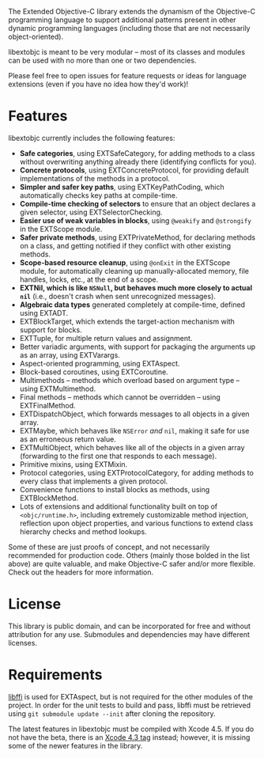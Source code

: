The Extended Objective-C library extends the dynamism of the Objective-C programming language to support additional patterns present in other dynamic programming languages (including those that are not necessarily object-oriented).

libextobjc is meant to be very modular – most of its classes and modules can be used with no more than one or two dependencies.

Please feel free to open issues for feature requests or ideas for language extensions (even if you have no idea how they'd work)!

# Features

libextobjc currently includes the following features:

 * **Safe categories**, using EXTSafeCategory, for adding methods to a class without overwriting anything already there (identifying conflicts for you).
 * **Concrete protocols**, using EXTConcreteProtocol, for providing default implementations of the methods in a protocol.
 * **Simpler and safer key paths**, using EXTKeyPathCoding, which automatically checks key paths at compile-time.
 * **Compile-time checking of selectors** to ensure that an object declares a given selector, using EXTSelectorChecking.
 * **Easier use of weak variables in blocks**, using `@weakify` and `@strongify` in the EXTScope module.
 * **Safer private methods**, using EXTPrivateMethod, for declaring methods on a class, and getting notified if they conflict with other existing methods.
 * **Scope-based resource cleanup**, using `@onExit` in the EXTScope module, for automatically cleaning up manually-allocated memory, file handles, locks, etc., at the end of a scope.
 * **EXTNil, which is like `NSNull`, but behaves much more closely to actual `nil`** (i.e., doesn't crash when sent unrecognized messages).
 * **Algebraic data types** generated completely at compile-time, defined using EXTADT.
 * EXTBlockTarget, which extends the target-action mechanism with support for blocks.
 * EXTTuple, for multiple return values and assignment.
 * Better variadic arguments, with support for packaging the arguments up as an array, using EXTVarargs.
 * Aspect-oriented programming, using EXTAspect.
 * Block-based coroutines, using EXTCoroutine.
 * Multimethods – methods which overload based on argument type – using EXTMultimethod.
 * Final methods – methods which cannot be overridden – using EXTFinalMethod.
 * EXTDispatchObject, which forwards messages to all objects in a given array.
 * EXTMaybe, which behaves like `NSError` _and_ `nil`, making it safe for use as an erroneous return value.
 * EXTMultiObject, which behaves like all of the objects in a given array (forwarding to the first one that responds to each message).
 * Primitive mixins, using EXTMixin.
 * Protocol categories, using EXTProtocolCategory, for adding methods to every class that implements a given protocol.
 * Convenience functions to install blocks as methods, using EXTBlockMethod.
 * Lots of extensions and additional functionality built on top of `<objc/runtime.h>`, including extremely customizable method injection, reflection upon object properties, and various functions to extend class hierarchy checks and method lookups.

Some of these are just proofs of concept, and not necessarily recommended for production code. Others (mainly those bolded in the list above) are quite valuable, and make Objective-C safer and/or more flexible. Check out the headers for more information.

# License

This library is public domain, and can be incorporated for free and without attribution for any use. Submodules and dependencies may have different licenses.

# Requirements

[libffi](https://github.com/jspahrsummers/libffi) is used for EXTAspect, but is not required for the other modules of the project. In order for the unit tests to build and pass, libffi must be retrieved using `git submodule update --init` after cloning the repository.

The latest features in libextobjc must be compiled with Xcode 4.5. If you do not have the beta, there is an [Xcode 4.3 tag](https://github.com/jspahrsummers/libextobjc/tree/Xcode43) instead; however, it is missing some of the newer features in the library.
